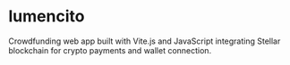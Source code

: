 # lumencito
Crowdfunding web app built with Vite.js and JavaScript integrating Stellar blockchain for crypto payments and wallet connection.
